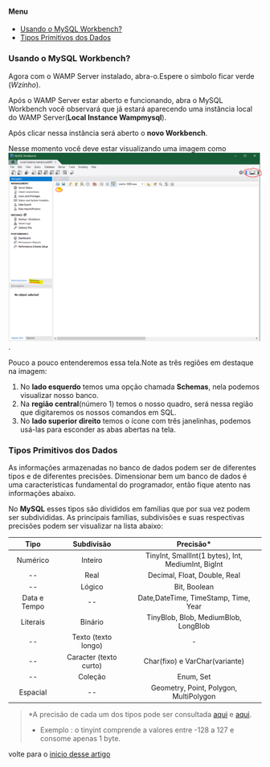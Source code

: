 <a id="inicio"></a>

#### Menu
- [Usando o MySQL Workbench?](#usando-o-mysql-workbench)
- [Tipos Primitivos dos Dados](#tipos-primitivos-dos-dados)


<a id="ancora1"></a>
### Usando o MySQL Workbench?

Agora com o WAMP Server instalado, abra-o.Espere o simbolo ficar verde (*Wzinho*).

Após o WAMP Server estar aberto e funcionando, abra o MySQL Workbench você observará que já estará aparecendo uma instância local do WAMP Server(**Local Instance Wampmysql**). 

Após clicar nessa instância será aberto o **novo Workbench**.

Nesse momento você deve estar visualizando uma imagem como ![essa](img/criando_banco.PNG).

Pouco a pouco entenderemos essa tela.Note as três regiões em destaque na imagem:
1. No **lado esquerdo** temos uma opção chamada **Schemas**, nela podemos visualizar nosso banco.
2. Na **região central**(número 1) temos o nosso quadro, será nessa região que digitaremos os nossos comandos em SQL.
3. No **lado superior direito** temos o ícone com três janelinhas, podemos usá-las para esconder as abas abertas na tela.


### Tipos Primitivos dos Dados

As informações armazenadas no banco de dados podem ser de diferentes tipos e de diferentes precisões. Dimensionar bem um banco de dados é uma características fundamental do programador, então fique atento nas informações abaixo. 

No **MySQL** esses tipos são divididos em famílias que por sua vez podem ser subdivididas. As principais famílias, subdivisões e suas respectivas precisões podem ser visualizar na lista abaixo:

Tipo   | Subdivisão | Precisão*
:---------:|:------:|:------:
Numérico   | Inteiro| TinyInt, SmallInt(1 bytes), Int, MediumInt, BigInt
   --       | Real   | Decimal, Float, Double, Real
   --       | Lógico | Bit, Boolean
Data e Tempo|   --       | Date,DateTime, TimeStamp, Time, Year
Literais    |Binário| TinyBlob, Blob, MediumBlob, LongBlob
   --       | Texto (texto longo)| -
   --       |Caracter (texto curto)|Char(fixo) e VarChar(variante)
   --       |Coleção| Enum, Set      
Espacial    |   --       | Geometry, Point, Polygon, MultiPolygon

>*A precisão de cada um dos tipos pode ser consultada [aqui](https://medium.com/mandabugs/mysql-tipos-de-dados-introdu%C3%A7%C3%A3o-e-dados-num%C3%A9ricos-1-de-3-a6e48fb5e1d3) e [aqui](https://dev.mysql.com/doc/refman/8.0/en/data-types.html).
> - Exemplo : o tinyint comprende a valores entre -128 a 127 e consome apenas 1 byte.



volte para o [inicio desse artigo](#inicio)






